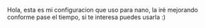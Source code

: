 Hola, esta es mi configuracion que uso para nano, la iré mejorando conforme pase el tiempo, si te interesa puedes usarla :)
